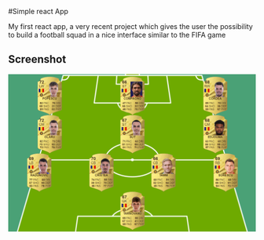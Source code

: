 #Simple react App

My first react app, a very recent project which gives the user the possibility to build a football squad in a nice interface similar to the FIFA game

## Screenshot

![screenshot](./public/screenshots/screenshot.png)
